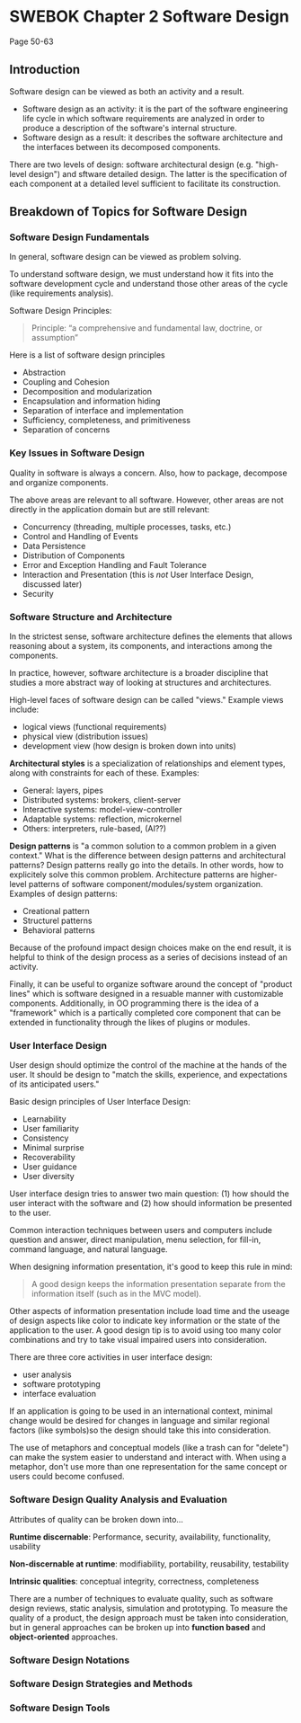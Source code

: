 # SWEBOK Chapter 2 Software Design
Page 50-63

## Introduction
Software design can be viewed as both an activity and a result. 
- Software design as an activity: it is the part of the software engineering life cycle in which software requirements are analyzed in order to produce a description of the software's internal structure. 
- Software design as a result: it describes the software architecture and the interfaces between its decomposed components. 

There are two levels of design: software architectural design (e.g. "high-level design") and sftware detailed design. The latter is the specification of each component at a detailed level sufficient to facilitate its construction. 

## Breakdown of Topics for Software Design
### Software Design Fundamentals
In general, software design can be viewed as problem solving. 

To understand software design, we must understand how it fits into the software development cycle and understand those other areas of the cycle (like requirements analysis).

Software Design Principles:
> Principle: “a comprehensive and fundamental
law, doctrine, or assumption”

Here is a list of software design principles
- Abstraction
- Coupling and Cohesion
- Decomposition and modularization
- Encapsulation and information hiding
- Separation of interface and implementation
- Sufficiency, completeness, and primitiveness
- Separation of concerns

### Key Issues in Software Design
Quality in software is always a concern. Also, how to package, decompose and organize components. 

The above areas are relevant to all software. However, other areas are not directly in the application domain but are still relevant: 
- Concurrency (threading, multiple processes, tasks, etc.)
- Control and Handling of Events
- Data Persistence
- Distribution of Components
- Error and Exception Handling and Fault Tolerance
- Interaction and Presentation (this is _not_ User Interface Design, discussed later)
- Security

### Software Structure and Architecture
In the strictest sense, software architecture defines the elements that allows reasoning about a system, its components, and interactions among the components. 

In practice, however, software architecture is a broader discipline that studies a more abstract way of looking at structures and architectures.

High-level faces of software design can be called "views." Example views include:
- logical views (functional requirements)
- physical view (distribution issues)
- development view (how design is broken down into units)

**Architectural styles** is a specialization of relationships and element types, along with constraints for each of these. Examples:
- General: layers, pipes
- Distributed systems: brokers, client-server
- Interactive systems: model-view-controller
- Adaptable systems: reflection, microkernel
- Others: interpreters, rule-based, (AI??)

**Design patterns** is "a common solution to a common problem in a given context." What is the difference between design patterns and architectural patterns? Design patterns really go into the details. In other words, how to explicitely solve this common problem. Architecture patterns are higher-level patterns of software component/modules/system organization. Examples of design patterns:
- Creational pattern
- Structurel patterns
- Behavioral patterns

Because of the profound impact design choices make on the end result, it is helpful to think of the design process as a series of decisions instead of an activity. 

Finally, it can be useful to organize software around the concept of "product lines" which is software designed in a resuable manner with customizable components. Additionally, in OO programming there is the idea of a "framework" which is a partically completed core component that can be extended in functionality through the likes of plugins or modules. 

### User Interface Design
User design should optimize the control of the machine at the hands of the user. It should be design to "match the skills, experience, and expectations of its anticipated users."

Basic design principles of User Interface Design:
- Learnability
- User familiarity
- Consistency
- Minimal surprise
- Recoverability
- User guidance
- User diversity

User interface design tries to answer two main question: (1) how should the user interact with the software and (2) how should information be presented to the user. 

Common interaction techniques between users and computers include question and answer, direct manipulation, menu selection, for fill-in, command language, and natural language. 

When designing information presentation, it's good to keep this rule in mind: 
> A good design keeps the information presentation separate from the information itself (such as in the MVC model).

Other aspects of information presentation include load time and the useage of design aspects like color to indicate key information or the state of the application to the user. A good design tip is to avoid using too many color combinations and try to take visual impaired users into consideration.

There are three core activities in user interface design:
- user analysis
- software prototyping
- interface evaluation

If an application is going to be used in an international context, minimal change would be desired for changes in language and similar regional factors (like symbols)so the design should take this into consideration. 

The use of metaphors and conceptual models (like a trash can for "delete") can make the system easier to understand and interact with. When using a metaphor, don't use more than one representation for the same concept or users could become confused. 

### Software Design Quality Analysis and Evaluation
Attributes of quality can be broken down into... 

**Runtime discernable**: Performance, security, availability, functionality, usability

**Non-discernable at runtime**: modifiability, portability, reusability, testability

**Intrinsic qualities**: conceptual integrity, correctness, completeness

There are a number of techniques to evaluate quality, such as software design reviews, static analysis, simulation and prototyping. To measure the quality of a product, the design approach must be taken into consideration, but in general approaches can be broken up into **function based** and **object-oriented** approaches. 

### Software Design Notations

### Software Design Strategies and Methods

### Software Design Tools


